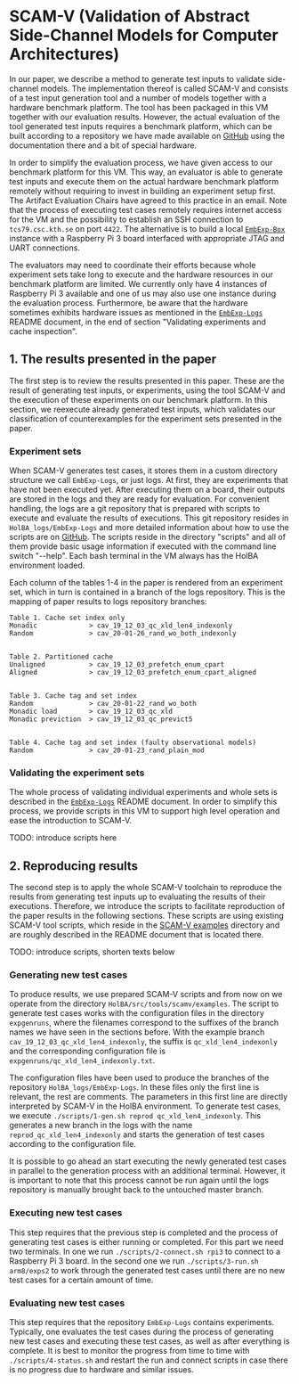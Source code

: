 # SCAM-V (Validation of Abstract Side-Channel Models for Computer Architectures)
In our paper, we describe a method to generate test inputs to validate side-channel models.
The implementation thereof is called SCAM-V and consists of a test input generation tool and a number of models together with a hardware benchmark platform.
The tool has been packaged in this VM together with our evaluation results.
However, the actual evaluation of the tool generated test inputs requires a benchmark platform, which can be built according to a repository we have made available on [GitHub](https://github.com/kth-step/EmbExp-Box) using the documentation there and a bit of special hardware.

In order to simplify the evaluation process, we have given access to our benchmark platform for this VM.
This way, an evaluator is able to generate test inputs and execute them on the actual hardware benchmark platform remotely without requiring to invest in building an experiment setup first.
The Artifact Evaluation Chairs have agreed to this practice in an email.
Note that the process of executing test cases remotely requires internet access for the VM and the possibility to establish an SSH connection to `tcs79.csc.kth.se` on port `4422`.
The alternative is to build a local [`EmbExp-Box`](https://github.com/kth-step/EmbExp-Box) instance with a Raspberry Pi 3 board interfaced with appropriate JTAG and UART connections.

The evaluators may need to coordinate their efforts because whole experiment sets take long to execute and the hardware resources in our benchmark platform are limited.
We currently only have 4 instances of Raspberry Pi 3 available and one of us may also use one instance during the evaluation process.
Furthermore, be aware that the hardware sometimes exhibits hardware issues as mentioned in the [`EmbExp-Logs`](https://github.com/kth-step/EmbExp-Logs) README document, in the end of section "Validating experiments and cache inspection".


## 1. The results presented in the paper
The first step is to review the results presented in this paper.
These are the result of generating test inputs, or experiments, using the tool SCAM-V and the execution of these experiments on our benchmark platform.
In this section, we reexecute already generated test inputs, which validates our classification of counterexamples for the experiment sets presented in the paper.

### Experiment sets
When SCAM-V generates test cases, it stores them in a custom directory structure we call `EmbExp-Logs`, or just logs.
At first, they are experiments that have not been executed yet.
After executing them on a board, their outputs are stored in the logs and they are ready for evaluation.
For convenient handling, the logs are a git repository that is prepared with scripts to execute and evaluate the results of executions.
This git repository resides in `HolBA_logs/EmbExp-Logs` and more detailed information about how to use the scripts are on [GitHub](https://github.com/kth-step/EmbExp-Logs).
The scripts reside in the directory "scripts" and all of them provide basic usage information if executed with the command line switch "--help".
Each bash terminal in the VM always has the HolBA environment loaded.

Each column of the tables 1-4 in the paper is rendered from an experiment set, which in turn is contained in a branch of the logs repository.
This is the mapping of paper results to logs repository branches:
```
Table 1. Cache set index only
Monadic             > cav_19_12_03_qc_xld_len4_indexonly
Random              > cav_20-01-26_rand_wo_both_indexonly


Table 2. Partitioned cache
Unaligned           > cav_19_12_03_prefetch_enum_cpart
Aligned             > cav_19_12_03_prefetch_enum_cpart_aligned


Table 3. Cache tag and set index
Random              > cav_20-01-22_rand_wo_both
Monadic load        > cav_19_12_03_qc_xld
Monadic previction  > cav_19_12_03_qc_previct5


Table 4. Cache tag and set index (faulty observational models)
Random              > cav_20-01-23_rand_plain_mod
```


### Validating the experiment sets
The whole process of validating individual experiments and whole sets is described in the [`EmbExp-Logs`](https://github.com/kth-step/EmbExp-Logs) README document.
In order to simplify this process, we provide scripts in this VM to support high level operation and ease the introduction to SCAM-V.

TODO: introduce scripts here


## 2. Reproducing results
The second step is to apply the whole SCAM-V toolchain to reproduce the results from generating test inputs up to evaluating the results of their executions.
Therefore, we introduce the scripts to facilitate reproduction of the paper results in the following sections.
These scripts are using existing SCAM-V tool scripts, which reside in the [SCAM-V examples](https://github.com/kth-step/HolBA/tree/dev_scamv/src/tools/scamv/examples) directory and are roughly described in the README document that is located there.

TODO: introduce scripts, shorten texts below

### Generating new test cases
To produce results, we use prepared SCAM-V scripts and from now on we operate from the directory `HolBA/src/tools/scamv/examples`.
The script to generate test cases works with the configuration files in the directory `expgenruns`, where the filenames correspond to the suffixes of the branch names we have seen in the sections before.
With the example branch `cav_19_12_03_qc_xld_len4_indexonly`, the suffix is `qc_xld_len4_indexonly` and the corresponding configuration file is `expgenruns/qc_xld_len4_indexonly.txt`.

The configuration files have been used to produce the branches of the repository `HolBA_logs/EmbExp-Logs`.
In these files only the first line is relevant, the rest are comments.
The parameters in this first line are directly interpreted by SCAM-V in the HolBA environment.
To generate test cases, we execute `./scripts/1-gen.sh reprod qc_xld_len4_indexonly`.
This generates a new branch in the logs with the name `reprod_qc_xld_len4_indexonly` and starts the generation of test cases according to the configuration file.

It is possible to go ahead an start executing the newly generated test cases in parallel to the generation process with an additional terminal.
However, it is important to note that this process cannot be run again until the logs repository is manually brought back to the untouched master branch.



### Executing new test cases
This step requires that the previous step is completed and the process of generating test cases is either running or completed.
For this part we need two terminals.
In one we run `./scripts/2-connect.sh rpi3` to connect to a Raspberry Pi 3 board.
In the second one we run `./scripts/3-run.sh arm8/exps2` to work through the generated test cases until there are no new test cases for a certain amount of time.


### Evaluating new test cases
This step requires that the repository `EmbExp-Logs` contains experiments.
Typically, one evaluates the test cases during the process of generating new test cases and executing these test cases, as well as after everything is complete.
It is best to monitor the progress from time to time with `./scripts/4-status.sh` and restart the run and connect scripts in case there is no progress due to hardware and similar issues.

